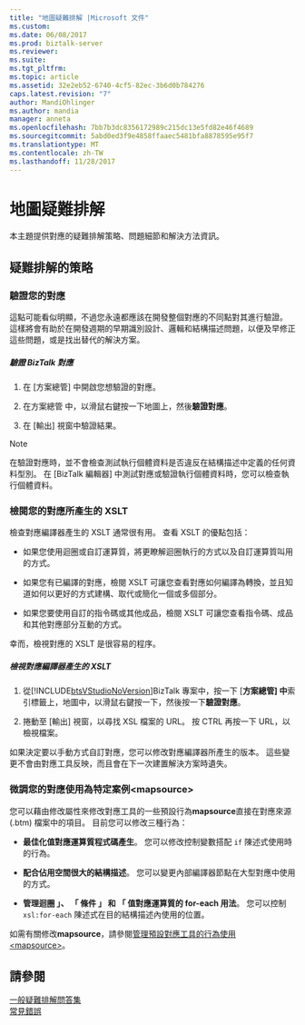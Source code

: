 ```yaml
---
title: "地圖疑難排解 |Microsoft 文件"
ms.custom: 
ms.date: 06/08/2017
ms.prod: biztalk-server
ms.reviewer: 
ms.suite: 
ms.tgt_pltfrm: 
ms.topic: article
ms.assetid: 32e2eb52-6740-4cf5-82ec-3b6d0b784276
caps.latest.revision: "7"
author: MandiOhlinger
ms.author: mandia
manager: anneta
ms.openlocfilehash: 7bb7b3dc8356172989c215dc13e5fd82e46f4689
ms.sourcegitcommit: 5abd0ed3f9e4858ffaaec5481bfa8878595e95f7
ms.translationtype: MT
ms.contentlocale: zh-TW
ms.lasthandoff: 11/28/2017
---
```

# <a name="troubleshooting-maps"></a>地圖疑難排解
本主題提供對應的疑難排解策略、問題細節和解決方法資訊。  
  
## <a name="troubleshooting-strategies"></a>疑難排解的策略  
  
### <a name="validate-your-map"></a>驗證您的對應  
 這點可能看似明顯，不過您永遠都應該在開發整個對應的不同點對其進行驗證。 這樣將會有助於在開發週期的早期識別設計、邏輯和結構描述問題，以便及早修正這些問題，或是找出替代的解決方案。  
  
##### <a name="to-validate-a-biztalk-map"></a>驗證 BizTalk 對應  
  
1.  在 [方案總管] 中開啟您想驗證的對應。  
  
2.  在方案總管 中，以滑鼠右鍵按一下地圖上，然後**驗證對應**。  
  
3.  在 [輸出] 視窗中驗證結果。  
  
> [!NOTE]
>  在驗證對應時，並不會檢查測試執行個體資料是否違反在結構描述中定義的任何資料型別。 在 [BizTalk 編輯器] 中測試對應或驗證執行個體資料時，您可以檢查執行個體資料。  
  
### <a name="review-the-xslt-generated-for-your-map"></a>檢閱您的對應所產生的 XSLT  
 檢查對應編譯器產生的 XSLT 通常很有用。 查看 XSLT 的優點包括：  
  
-   如果您使用迴圈或自訂運算質，將更瞭解迴圈執行的方式以及自訂運算質叫用的方式。  
  
-   如果您有已編譯的對應，檢閱 XSLT 可讓您查看對應如何編譯為轉換，並且知道如何以更好的方式建構、取代或簡化一個或多個部分。  
  
-   如果您要使用自訂的指令碼或其他成品，檢閱 XSLT 可讓您查看指令碼、成品和其他對應部分互動的方式。  
  
 幸而，檢視對應的 XSLT 是很容易的程序。  
  
##### <a name="to-view-the-xslt-generated-by-the-map-compiler"></a>檢視對應編譯器產生的 XSLT  
  
1.  從[!INCLUDE[btsVStudioNoVersion](../includes/btsvstudionoversion-md.md)]BizTalk 專案中，按一下 [**方案總管] 中**索引標籤上，地圖中，以滑鼠右鍵按一下，然後按一下**驗證對應**。  
  
2.  捲動至 [輸出] 視窗，以尋找 XSL 檔案的 URL。 按 CTRL 再按一下 URL，以檢視檔案。  
  
 如果決定要以手動方式自訂對應，您可以修改對應編譯器所產生的版本。 這些變更不會由對應工具反映，而且會在下一次建置解決方案時遺失。  
  
### <a name="tune-your-map-for-specific-scenarios-using-mapsource"></a>微調您的對應使用為特定案例\<mapsource\>  
 您可以藉由修改屬性來修改對應工具的一些預設行為**mapsource**直接在對應來源 (.btm) 檔案中的項目。 目前您可以修改三種行為：  
  
-   **最佳化值對應運算質程式碼產生**。 您可以修改控制變數搭配 `if` 陳述式使用時的行為。  
  
-   **配合佔用空間很大的結構描述**。 您可以變更內部編譯器節點在大型對應中使用的方式。  
  
-   **管理迴圈 」、 「 條件 」 和 「 值對應運算質的 for-each 用法**。 您可以控制 `xsl:for-each` 陳述式在目的結構描述內使用的位置。  
  
 如需有關修改**mapsource**，請參閱[管理預設對應工具的行為使用\<mapsource\>](../core/managing-default-mapper-behavior-using-mapsource.md)。  
  
## <a name="see-also"></a>請參閱  
 [一般疑難排解問答集](../core/general-troubleshooting-questions-and-answers.md)   
 [常見錯誤](../core/common-errors.md)